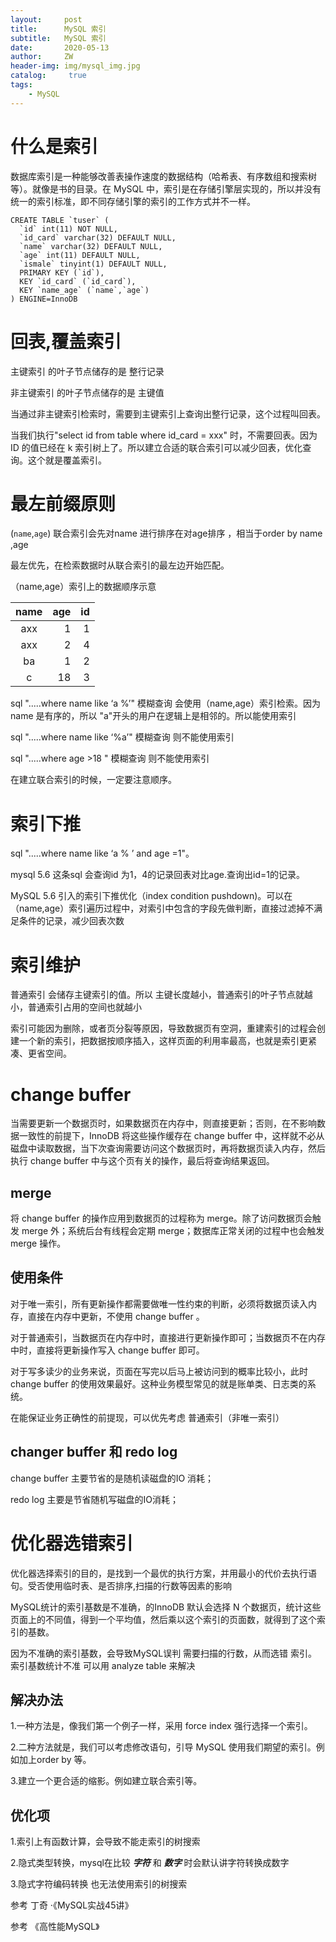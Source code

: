 ```yaml
---
layout:     post
title:      MySQL 索引
subtitle:   MySQL 索引
date:       2020-05-13
author:     ZW
header-img: img/mysql_img.jpg
catalog: 	 true
tags:
    - MySQL
---
```


# 什么是索引
数据库索引是一种能够改善表操作速度的数据结构（哈希表、有序数组和搜索树等）。就像是书的目录。在 MySQL 中，索引是在存储引擎层实现的，所以并没有统一的索引标准，即不同存储引擎的索引的工作方式并不一样。


```
CREATE TABLE `tuser` (
  `id` int(11) NOT NULL,
  `id_card` varchar(32) DEFAULT NULL,
  `name` varchar(32) DEFAULT NULL,
  `age` int(11) DEFAULT NULL,
  `ismale` tinyint(1) DEFAULT NULL,
  PRIMARY KEY (`id`),
  KEY `id_card` (`id_card`),
  KEY `name_age` (`name`,`age`)
) ENGINE=InnoDB
```
# 回表,覆盖索引
主键索引 的叶子节点储存的是 整行记录

非主键索引 的叶子节点储存的是 主键值

当通过非主键索引检索时，需要到主键索引上查询出整行记录，这个过程叫回表。

当我们执行"select id from table where id_card = xxx" 时，不需要回表。因为ID 的值已经在 k 索引树上了。所以建立合适的联合索引可以减少回表，优化查询。这个就是覆盖索引。
# 最左前缀原则
(`name`,`age`) 联合索引会先对name 进行排序在对age排序 ，相当于order by  name ,age

最左优先，在检索数据时从联合索引的最左边开始匹配。

（name,age）索引上的数据顺序示意

 | name           | age  |id  |
 |:-------------:| -----:| ----:|
 | axx           | 1  |1  |
 | axx          | 2  |4  |
 | ba          | 1  |2 |
 | c          | 18 |3 |
   
sql ".....where name like ‘a %’" 模糊查询 会使用（name,age）索引检索。因为name 是有序的，所以 "a"开头的用户在逻辑上是相邻的。所以能使用索引

sql ".....where name like ‘%a’" 模糊查询 则不能使用索引

sql ".....where age >18 " 模糊查询 则不能使用索引


在建立联合索引的时候，一定要注意顺序。


# 索引下推

sql ".....where name like ‘a % ’ and age =1"。
 
mysql 5.6 这条sql 会查询id 为1，4的记录回表对比age.查询出id=1的记录。

MySQL 5.6 引入的索引下推优化（index condition pushdown)。可以在（name,age）索引遍历过程中，对索引中包含的字段先做判断，直接过滤掉不满足条件的记录，减少回表次数


# 索引维护
普通索引 会储存主键索引的值。所以 主键长度越小，普通索引的叶子节点就越小，普通索引占用的空间也就越小

索引可能因为删除，或者页分裂等原因，导致数据页有空洞，重建索引的过程会创建一个新的索引，把数据按顺序插入，这样页面的利用率最高，也就是索引更紧凑、更省空间。



# change buffer

当需要更新一个数据页时，如果数据页在内存中，则直接更新；否则，在不影响数据一致性的前提下，InnoDB 将这些操作缓存在 change buffer 中，这样就不必从磁盘中读取数据，当下次查询需要访问这个数据页时，再将数据页读入内存，然后执行 change  buffer 中与这个页有关的操作，最后将查询结果返回。

## merge
将  change  buffer 的操作应用到数据页的过程称为 merge。除了访问数据页会触发 merge 外；系统后台有线程会定期 merge；数据库正常关闭的过程中也会触发 merge 操作。

## 使用条件
对于唯一索引，所有更新操作都需要做唯一性约束的判断，必须将数据页读入内存，直接在内存中更新，不使用 change  buffer 。

对于普通索引，当数据页在内存中时，直接进行更新操作即可；当数据页不在内存中时，直接将更新操作写入 change buffer 即可。

对于写多读少的业务来说，页面在写完以后马上被访问到的概率比较小，此时 change buffer 的使用效果最好。这种业务模型常见的就是账单类、日志类的系统。

在能保证业务正确性的前提现，可以优先考虑 普通索引（非唯一索引）

## changer buffer 和 redo log
change buffer 主要节省的是随机读磁盘的IO 消耗；

redo log 主要是节省随机写磁盘的IO消耗；


# 优化器选错索引
优化器选择索引的目的，是找到一个最优的执行方案，并用最小的代价去执行语句。受否使用临时表、是否排序,扫描的行数等因素的影响

MySQL统计的索引基数是不准确，的InnoDB 默认会选择 N 个数据页，统计这些页面上的不同值，得到一个平均值，然后乘以这个索引的页面数，就得到了这个索引的基数。

因为不准确的索引基数，会导致MySQL误判 需要扫描的行数，从而选错 索引。索引基数统计不准 可以用 analyze table 来解决

## 解决办法

1.一种方法是，像我们第一个例子一样，采用 force index 强行选择一个索引。

2.二种方法就是，我们可以考虑修改语句，引导 MySQL 使用我们期望的索引。例如加上order by 等。

3.建立一个更合适的缩影。例如建立联合索引等。



## 优化项

1.索引上有函数计算，会导致不能走索引的树搜索

2.隐式类型转换，mysql在比较 ***字符*** 和 ***数字*** 时会默认讲字符转换成数字

3.隐式字符编码转换 也无法使用索引的树搜索

参考 丁奇 ·《MySQL实战45讲》
    
参考 《高性能MySQL》

